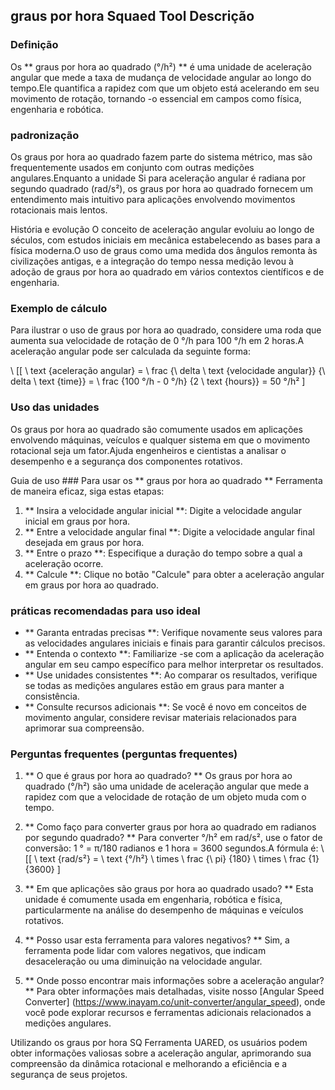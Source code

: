 ## graus por hora Squaed Tool Descrição

### Definição
Os ** graus por hora ao quadrado (°/h²) ** é uma unidade de aceleração angular que mede a taxa de mudança de velocidade angular ao longo do tempo.Ele quantifica a rapidez com que um objeto está acelerando em seu movimento de rotação, tornando -o essencial em campos como física, engenharia e robótica.

### padronização
Os graus por hora ao quadrado fazem parte do sistema métrico, mas são frequentemente usados ​​em conjunto com outras medições angulares.Enquanto a unidade Si para aceleração angular é radiana por segundo quadrado (rad/s²), os graus por hora ao quadrado fornecem um entendimento mais intuitivo para aplicações envolvendo movimentos rotacionais mais lentos.

História e evolução
O conceito de aceleração angular evoluiu ao longo de séculos, com estudos iniciais em mecânica estabelecendo as bases para a física moderna.O uso de graus como uma medida dos ângulos remonta às civilizações antigas, e a integração do tempo nessa medição levou à adoção de graus por hora ao quadrado em vários contextos científicos e de engenharia.

### Exemplo de cálculo
Para ilustrar o uso de graus por hora ao quadrado, considere uma roda que aumenta sua velocidade de rotação de 0 °/h para 100 °/h em 2 horas.A aceleração angular pode ser calculada da seguinte forma:

\ [[
\ text {aceleração angular} = \ frac {\ delta \ text {velocidade angular}} {\ delta \ text {time}} = \ frac {100 °/h - 0 °/h} {2 \ text {hours}} = 50 °/h²
\]

### Uso das unidades
Os graus por hora ao quadrado são comumente usados ​​em aplicações envolvendo máquinas, veículos e qualquer sistema em que o movimento rotacional seja um fator.Ajuda engenheiros e cientistas a analisar o desempenho e a segurança dos componentes rotativos.

Guia de uso ###
Para usar os ** graus por hora ao quadrado ** Ferramenta de maneira eficaz, siga estas etapas:
1. ** Insira a velocidade angular inicial **: Digite a velocidade angular inicial em graus por hora.
2. ** Entre a velocidade angular final **: Digite a velocidade angular final desejada em graus por hora.
3. ** Entre o prazo **: Especifique a duração do tempo sobre a qual a aceleração ocorre.
4. ** Calcule **: Clique no botão "Calcule" para obter a aceleração angular em graus por hora ao quadrado.

### práticas recomendadas para uso ideal
- ** Garanta entradas precisas **: Verifique novamente seus valores para as velocidades angulares iniciais e finais para garantir cálculos precisos.
- ** Entenda o contexto **: Familiarize -se com a aplicação da aceleração angular em seu campo específico para melhor interpretar os resultados.
- ** Use unidades consistentes **: Ao comparar os resultados, verifique se todas as medições angulares estão em graus para manter a consistência.
- ** Consulte recursos adicionais **: Se você é novo em conceitos de movimento angular, considere revisar materiais relacionados para aprimorar sua compreensão.

### Perguntas frequentes (perguntas frequentes)

1. ** O que é graus por hora ao quadrado? **
Os graus por hora ao quadrado (°/h²) são uma unidade de aceleração angular que mede a rapidez com que a velocidade de rotação de um objeto muda com o tempo.

2. ** Como faço para converter graus por hora ao quadrado em radianos por segundo quadrado? **
Para converter °/h² em rad/s², use o fator de conversão: 1 ° = π/180 radianos e 1 hora = 3600 segundos.A fórmula é:
\ [[
\ text {rad/s²} = \ text {°/h²} \ times \ frac {\ pi} {180} \ times \ frac {1} {3600}
\]

3. ** Em que aplicações são graus por hora ao quadrado usado? **
Esta unidade é comumente usada em engenharia, robótica e física, particularmente na análise do desempenho de máquinas e veículos rotativos.

4. ** Posso usar esta ferramenta para valores negativos? **
Sim, a ferramenta pode lidar com valores negativos, que indicam desaceleração ou uma diminuição na velocidade angular.

5. ** Onde posso encontrar mais informações sobre a aceleração angular? **
Para obter informações mais detalhadas, visite nosso [Angular Speed ​​Converter] (https://www.inayam.co/unit-converter/angular_speed), onde você pode explorar recursos e ferramentas adicionais relacionados a medições angulares.

Utilizando os graus por hora SQ Ferramenta UARED, os usuários podem obter informações valiosas sobre a aceleração angular, aprimorando sua compreensão da dinâmica rotacional e melhorando a eficiência e a segurança de seus projetos.